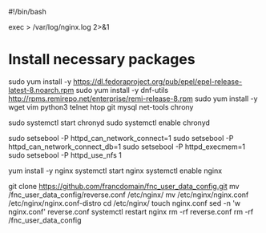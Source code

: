 #!/bin/bash

exec > /var/log/nginx.log 2>&1

# Install necessary packages
sudo yum install -y https://dl.fedoraproject.org/pub/epel/epel-release-latest-8.noarch.rpm
sudo yum install -y dnf-utils http://rpms.remirepo.net/enterprise/remi-release-8.rpm
sudo yum install -y wget vim python3 telnet htop git mysql net-tools chrony

sudo systemctl start chronyd
sudo systemctl enable chronyd

sudo setsebool -P httpd_can_network_connect=1
sudo setsebool -P httpd_can_network_connect_db=1
sudo setsebool -P httpd_execmem=1
sudo setsebool -P httpd_use_nfs 1

yum install -y nginx
systemctl start nginx
systemctl enable nginx

git clone https://github.com/francdomain/fnc_user_data_config.git
mv /fnc_user_data_config/reverse.conf /etc/nginx/
mv /etc/nginx/nginx.conf /etc/nginx/nginx.conf-distro
cd /etc/nginx/
touch nginx.conf
sed -n 'w nginx.conf' reverse.conf
systemctl restart nginx
rm -rf reverse.conf
rm -rf /fnc_user_data_config

